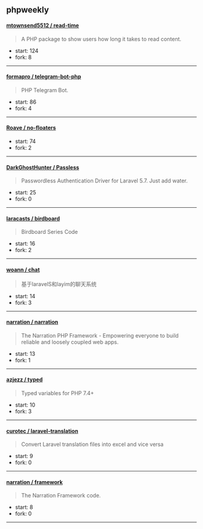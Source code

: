 ## phpweekly

#### [mtownsend5512 / read-time](https://github.com/mtownsend5512/read-time)

> A PHP package to show users how long it takes to read content.

+ start: 124
+ fork: 8

----


#### [formapro / telegram-bot-php](https://github.com/formapro/telegram-bot-php)

> PHP Telegram Bot.

+ start: 86
+ fork: 4

----


#### [Roave / no-floaters](https://github.com/Roave/no-floaters)

> 

+ start: 74
+ fork: 2

----


#### [DarkGhostHunter / Passless](https://github.com/DarkGhostHunter/Passless)

> Passwordless Authentication Driver for Laravel 5.7. Just add water.

+ start: 25
+ fork: 0

----


#### [laracasts / birdboard](https://github.com/laracasts/birdboard)

> Birdboard Series Code

+ start: 16
+ fork: 2

----


#### [woann / chat](https://github.com/woann/chat)

> 基于laravelS和layim的聊天系统

+ start: 14
+ fork: 3

----


#### [narration / narration](https://github.com/narration/narration)

> The Narration PHP Framework -  Empowering everyone to build reliable and loosely coupled web apps.

+ start: 13
+ fork: 1

----


#### [azjezz / typed](https://github.com/azjezz/typed)

> Typed variables for PHP 7.4+

+ start: 10
+ fork: 3

----


#### [curotec / laravel-translation](https://github.com/curotec/laravel-translation)

> Convert Laravel translation files into excel and vice versa 

+ start: 9
+ fork: 0

----


#### [narration / framework](https://github.com/narration/framework)

> The Narration Framework code.

+ start: 8
+ fork: 0

----

